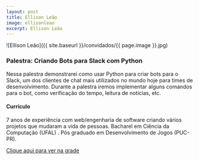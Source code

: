 ```yaml
---
layout: post
title: Ellison Leão
image: ellisonleao
excerpt: Ellison Leão
---
```

![Ellison Leão]({{ site.baseurl }}/convidados/{{ page.image }}.jpg)


### Palestra: Criando Bots para Slack com Python

Nessa palestra demonstrarei como usar Python para criar bots para o Slack, um dos clientes de chat mais utilizados no mundo hoje para times de desenvolvimento. Durante a palestra iremos implementar alguns comandos para o bot, como verificação do tempo, leitura de notícias, etc.

#### Currículo
7 anos de experiência com web/engenharia de software criando vários projetos que mudaram a vida de pessoas. Bacharel em Ciência da Computação (UFAL) . Pós graduado em Desenvolvimento de Jogos (PUC-PR). 

[Clique aqui para ver na grade](https://ftsl.websiteseguro.com/ftsl9/grade/detail.html?pid=266)

